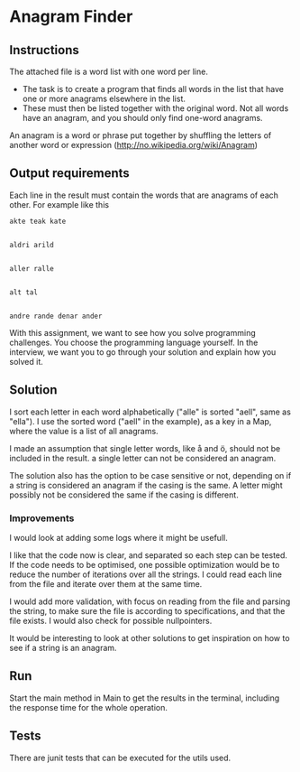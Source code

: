 # Anagram Finder

## Instructions

The attached file is a word list with one word per line. 
* The task is to create a program that finds all words in the list that have one or more anagrams elsewhere in the list. 
* These must then be listed together with the original word. Not all words have an anagram, and you should only find one-word anagrams.

An anagram is a word or phrase put together by shuffling
the letters of another word or expression (http://no.wikipedia.org/wiki/Anagram)


## Output requirements 
Each line in the result must contain the words that are anagrams of
each other. For example like this

```
akte teak kate


aldri arild


aller ralle


alt tal


andre rande denar ander
```

With this assignment, we want to see how you solve programming challenges. You choose the programming language yourself. In the interview, we want you to go through your solution and explain how you solved it.


## Solution
I sort each letter in each word alphabetically ("alle" is sorted "aell", same as "ella").
I use the sorted word ("aell" in the example), as a key in a Map, where the value is a list of all anagrams.

I made an assumption that single letter words, like å and ö, should not be included in the result. a single letter can not be considered an anagram.

The solution also has the option to be case sensitive or not, depending on if a string is considered an anagram if the casing is the same. A letter might possibly not be considered the same if the casing is different.

### Improvements
I would look at adding some logs where it might be usefull.

I like that the code now is clear, and separated so each step can be tested. If the code needs to be optimised, 
one possible optimization would be to reduce the number of iterations over all the strings. 
I could read each line from the file and iterate over them at the same time.

I would add more validation, with focus on reading from the file and parsing the string, to make sure the file is according to specifications, and that the file exists.
I would also check for possible nullpointers.

It would be interesting to look at other solutions to get inspiration on how to see if a string is an anagram.

## Run

Start the main method in Main to get the results in the terminal, including the response time for the whole operation.

## Tests
There are junit tests that can be executed for the utils used.

